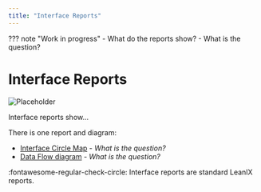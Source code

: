 ```yaml
---
title: "Interface Reports"
---
```


??? note "Work in progress"
    - What do the reports show?
    - What is the question?

# Interface Reports

![Placeholder](https://dummyimage.com/320x240/eee/aaa) 

Interface reports show...

There is one report and diagram:

- [Interface Circle Map](interface-circle-map-report.md) - *What is the question?*
- [Data Flow diagram](data-flow-diagram.md) - *What is the question?*

:fontawesome-regular-check-circle: Interface reports are standard LeanIX reports.
